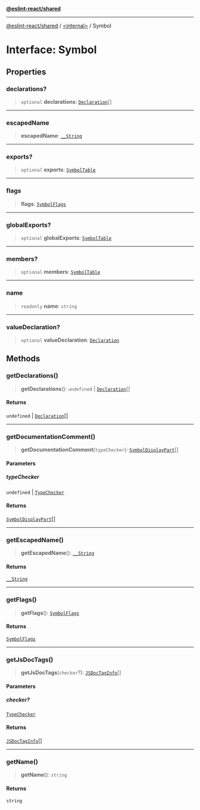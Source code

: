 [**@eslint-react/shared**](../../README.md)

***

[@eslint-react/shared](../../README.md) / [\<internal\>](../README.md) / Symbol

# Interface: Symbol

## Properties

### declarations?

> `optional` **declarations**: [`Declaration`](Declaration.md)[]

***

### escapedName

> **escapedName**: [`__String`](../type-aliases/String.md)

***

### exports?

> `optional` **exports**: [`SymbolTable`](../type-aliases/SymbolTable.md)

***

### flags

> **flags**: [`SymbolFlags`](../enumerations/SymbolFlags.md)

***

### globalExports?

> `optional` **globalExports**: [`SymbolTable`](../type-aliases/SymbolTable.md)

***

### members?

> `optional` **members**: [`SymbolTable`](../type-aliases/SymbolTable.md)

***

### name

> `readonly` **name**: `string`

***

### valueDeclaration?

> `optional` **valueDeclaration**: [`Declaration`](Declaration.md)

## Methods

### getDeclarations()

> **getDeclarations**(): `undefined` \| [`Declaration`](Declaration.md)[]

#### Returns

`undefined` \| [`Declaration`](Declaration.md)[]

***

### getDocumentationComment()

> **getDocumentationComment**(`typeChecker`): [`SymbolDisplayPart`](SymbolDisplayPart.md)[]

#### Parameters

##### typeChecker

`undefined` | [`TypeChecker`](TypeChecker.md)

#### Returns

[`SymbolDisplayPart`](SymbolDisplayPart.md)[]

***

### getEscapedName()

> **getEscapedName**(): [`__String`](../type-aliases/String.md)

#### Returns

[`__String`](../type-aliases/String.md)

***

### getFlags()

> **getFlags**(): [`SymbolFlags`](../enumerations/SymbolFlags.md)

#### Returns

[`SymbolFlags`](../enumerations/SymbolFlags.md)

***

### getJsDocTags()

> **getJsDocTags**(`checker`?): [`JSDocTagInfo`](JSDocTagInfo.md)[]

#### Parameters

##### checker?

[`TypeChecker`](TypeChecker.md)

#### Returns

[`JSDocTagInfo`](JSDocTagInfo.md)[]

***

### getName()

> **getName**(): `string`

#### Returns

`string`
